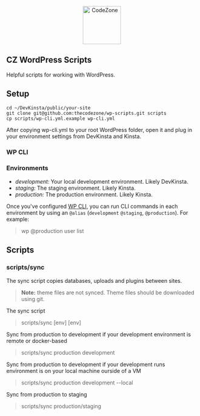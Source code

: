 
<p align="center">
  <a href="https://codezone.io/">
    <img alt="CodeZone" src="https://prismic-io.s3.amazonaws.com/codezone/5f2169a6-d854-478d-b0d4-93e8b18d0bb7_cz-lines-orange-dark.svg" height="100">
  </a>
</p>


CZ WordPress Scripts
--------------------

Helpful scripts for working with WordPress. 

## Setup

```
cd ~/DevKinsta/public/your-site
git clone git@github.com:thecodezone/wp-scripts.git scripts
cp scripts/wp-cli.yml.example wp-cli.yml
```

After copying wp-cli.yml to your root WordPress folder, open it and plug in your environment settings from DevKinsta and Kinsta. 

### WP CLI

### Environments

- *development:* Your local development environment. Likely DevKinsta. 
- *staging:* The staging environment. Likely Kinsta. 
- *production:* The production environment. Likely Kinsta. 

Once you've configured [WP CLI](https://developer.wordpress.org/cli/commands/), you can run CLI commands in each environment by using an `@alias` (`development` `@staging`, `@production`). For example:

> wp @production user list 

## Scripts

### scripts/sync

The sync script copies databases, uploads and plugins between sites. 

> **Note:** theme files are not synced. Theme files should be downloaded using git.

The sync script
> scripts/sync [env] [env]

Sync from production to development if your development environment is remote or docker-based
> scripts/sync production development

Sync from production to development if your development runs environment is on your local machine ourside of a VM
> scripts/sync production development --local

Sync from production to staging
> scripts/sync production/staging
